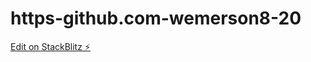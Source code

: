 # https-github.com-wemerson8-20

[Edit on StackBlitz ⚡️](https://stackblitz.com/edit/web-platform-akdsn3)